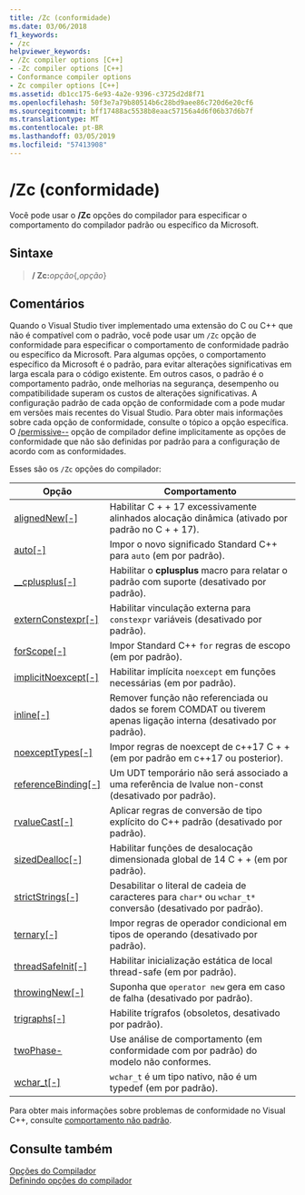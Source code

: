 ```yaml
---
title: /Zc (conformidade)
ms.date: 03/06/2018
f1_keywords:
- /zc
helpviewer_keywords:
- /Zc compiler options [C++]
- -Zc compiler options [C++]
- Conformance compiler options
- Zc compiler options [C++]
ms.assetid: db1cc175-6e93-4a2e-9396-c3725d2d8f71
ms.openlocfilehash: 50f3e7a79b80514b6c28bd9aee86c720d6e20cf6
ms.sourcegitcommit: bff17488ac5538b8eaac57156a4d6f06b37d6b7f
ms.translationtype: MT
ms.contentlocale: pt-BR
ms.lasthandoff: 03/05/2019
ms.locfileid: "57413908"
---
```

# <a name="zc-conformance"></a>/Zc (conformidade)

Você pode usar o **/Zc** opções do compilador para especificar o comportamento do compilador padrão ou específico da Microsoft.

## <a name="syntax"></a>Sintaxe

> **/ Zc:**_opção_{,_opção_}

## <a name="remarks"></a>Comentários

Quando o Visual Studio tiver implementado uma extensão do C ou C++ que não é compatível com o padrão, você pode usar um `/Zc` opção de conformidade para especificar o comportamento de conformidade padrão ou específico da Microsoft. Para algumas opções, o comportamento específico da Microsoft é o padrão, para evitar alterações significativas em larga escala para o código existente. Em outros casos, o padrão é o comportamento padrão, onde melhorias na segurança, desempenho ou compatibilidade superam os custos de alterações significativas. A configuração padrão de cada opção de conformidade com a pode mudar em versões mais recentes do Visual Studio. Para obter mais informações sobre cada opção de conformidade, consulte o tópico a opção específica. O [/permissive--](permissive-standards-conformance.md) opção de compilador define implicitamente as opções de conformidade que não são definidas por padrão para a configuração de acordo com as conformidades.

Esses são os `/Zc` opções do compilador:

|Opção|Comportamento|
|---|---|
|[alignedNew\[-\]](zc-alignednew.md)|Habilitar C + + 17 excessivamente alinhados alocação dinâmica (ativado por padrão no C + + 17).|
|[auto\[-\]](zc-auto-deduce-variable-type.md)|Impor o novo significado Standard C++ para `auto` (em por padrão).|
|[__cplusplus\[-\]](zc-cplusplus.md)|Habilitar o **cplusplus** macro para relatar o padrão com suporte (desativado por padrão).|
|[externConstexpr\[-\]](zc-externconstexpr.md)|Habilitar vinculação externa para `constexpr` variáveis (desativado por padrão).|
|[forScope\[-\]](zc-forscope-force-conformance-in-for-loop-scope.md)|Impor Standard C++ `for` regras de escopo (em por padrão).|
|[implicitNoexcept\[-\]](zc-implicitnoexcept-implicit-exception-specifiers.md)|Habilitar implícita `noexcept` em funções necessárias (em por padrão).|
|[inline\[-\]](zc-inline-remove-unreferenced-comdat.md)|Remover função não referenciada ou dados se forem COMDAT ou tiverem apenas ligação interna (desativado por padrão).|
|[noexceptTypes\[-\]](zc-noexcepttypes.md)|Impor regras de noexcept de c++17 C + + (em por padrão em c++17 ou posterior).|
|[referenceBinding\[-\]](zc-referencebinding-enforce-reference-binding-rules.md)|Um UDT temporário não será associado a uma referência de lvalue non-const (desativado por padrão).|
|[rvalueCast\[-\]](zc-rvaluecast-enforce-type-conversion-rules.md)|Aplicar regras de conversão de tipo explícito do C++ padrão (desativado por padrão).|
|[sizedDealloc\[-\]](zc-sizeddealloc-enable-global-sized-dealloc-functions.md)|Habilitar funções de desalocação dimensionada global de 14 C + + (em por padrão).|
|[strictStrings\[-\]](zc-strictstrings-disable-string-literal-type-conversion.md)|Desabilitar o literal de cadeia de caracteres para `char*` ou `wchar_t*` conversão (desativado por padrão).|
|[ternary\[-\]](zc-ternary.md)|Impor regras de operador condicional em tipos de operando (desativado por padrão).|
|[threadSafeInit\[-\]](zc-threadsafeinit-thread-safe-local-static-initialization.md)|Habilitar inicialização estática de local thread-safe (em por padrão).|
|[throwingNew\[-\]](zc-throwingnew-assume-operator-new-throws.md)|Suponha que `operator new` gera em caso de falha (desativado por padrão).|
|[trigraphs\[-\]](zc-trigraphs-trigraphs-substitution.md)|Habilite trígrafos (obsoletos, desativado por padrão).|
|[twoPhase-](zc-twophase.md)|Use análise de comportamento (em conformidade com por padrão) do modelo não conformes.|
|[wchar_t\[-\]](zc-wchar-t-wchar-t-is-native-type.md)|`wchar_t` é um tipo nativo, não é um typedef (em por padrão).|

Para obter mais informações sobre problemas de conformidade no Visual C++, consulte [comportamento não padrão](../../cpp/nonstandard-behavior.md).

## <a name="see-also"></a>Consulte também

[Opções do Compilador](compiler-options.md)<br/>
[Definindo opções do compilador](setting-compiler-options.md)
